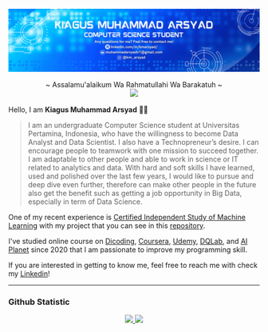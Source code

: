 <!--
**arsyadCode/arsyadCode** is a ✨ _special_ ✨ repository because its `README.md` (this file) appears on your GitHub profile.

Here are some ideas to get you started:

- 🔭 I’m currently working on ...
- 🌱 I’m currently learning ...
- 👯 I’m looking to collaborate on ...
- 🤔 I’m looking for help with ...
- 💬 Ask me about ...
- 📫 How to reach me: ...
- 😄 Pronouns: ...
- ⚡ Fun fact: ...
-->
![myBanner](Banner.png)


<p align="center">
    ~ Assalamu'alaikum Wa Rahmatullahi Wa Barakatuh ~
    <br>
        <img src="https://cdn.discordapp.com/emojis/829004143682650157.gif?" width="30"/>
    </br>
</p>

Hello, I am **Kiagus Muhammad Arsyad** 🙏🏻

> I am an undergraduate Computer Science student at Universitas Pertamina, Indonesia, who have the willingness to become Data Analyst and Data Scientist. I also have a Technopreneur’s desire. I can encourage people to teamwork with one mission to succeed together. I am adaptable to other people and able to work in science or IT related to analytics and data. With hard and soft skills I have learned, used and polished over the last few years, I would like to pursue and deep dive even further, therefore can make other people in the future also get the benefit such as getting a job opportunity in Big Data, especially in term of Data Science.

One of my recent experience is [Certified Independent Study of Machine Learning](https://www.linkedin.com/company/bangkit-academy/mycompany/) with my project that you can see in this [repository](https://github.com/arsyadCode/TuRu-ML_CC).

I've studied online course on [Dicoding](https://www.dicoding.com/), [Coursera](https://www.coursera.org/), [Udemy](https://www.udemy.com/), [DQLab](https://dqlab.id/), and [AI Planet](https://aiplanet.com/) since 2020 that I am passionate to improve my programming skill.

If you are interested in getting to know me, feel free to reach me with check my [Linkedin](https://www.linkedin.com/in/kmarsyad/)!

------------
### Github Statistic
<p align="center">
<a href="https://github.com/arsyadCode">
  <img height="180em" src="https://github-readme-stats.vercel.app/api?username=arsyadCode&rank_icon=github&theme=tokyonight"/>
  <img height="180em" src="https://github-readme-stats.vercel.app/api/top-langs/?username=arsyadCode&hide=scss,jupyter%20notebook,TeX,Kotlin&layout=compact&theme=tokyonight"/>
</a>
</p>